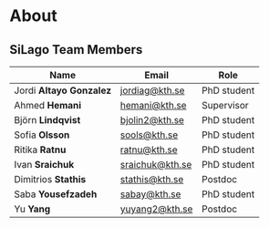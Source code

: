 # About

## SiLago Team Members

| Name                         | Email           | Role           |
| ---------------------------- | --------------- | -------------- |
| Jordi **Altayo Gonzalez**    | jordiag@kth.se  | PhD student    |
| Ahmed **Hemani**             | hemani@kth.se   | Supervisor     |
| Björn **Lindqvist**          | bjolin2@kth.se  | PhD student    |
| Sofia **Olsson**             | sools@kth.se    | PhD student    |
| Ritika **Ratnu**             | ratnu@kth.se    | PhD student    |
| Ivan **Sraichuk**            | sraichuk@kth.se | PhD student    |
| Dimitrios **Stathis**        | stathis@kth.se  | Postdoc        |
| Saba **Yousefzadeh**         | sabay@kth.se    | PhD student    |
| Yu **Yang**                  | yuyang2@kth.se  | Postdoc        |
